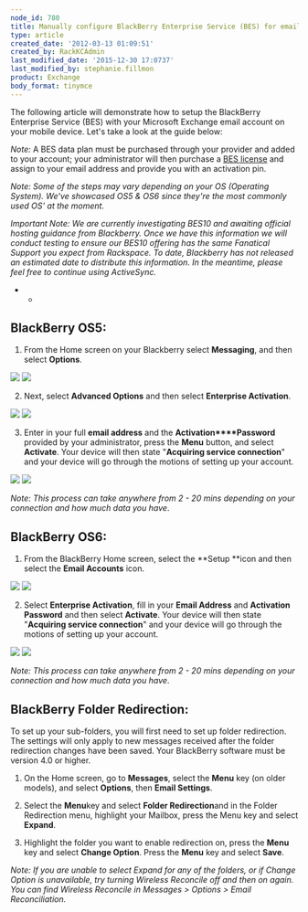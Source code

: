 ```yaml
---
node_id: 780
title: Manually configure BlackBerry Enterprise Service (BES) for email hosted on Exchange
type: article
created_date: '2012-03-13 01:09:51'
created_by: RackKCAdmin
last_modified_date: '2015-12-30 17:0737'
last_modified_by: stephanie.fillmon
product: Exchange
body_format: tinymce
---
```


The following article will demonstrate how to setup the BlackBerry
Enterprise Service (BES) with your Microsoft Exchange email account on
your mobile device. Let's take a look at the guide below: 

*Note:* A BES data plan must be purchased through your provider and
added to your account; your administrator will then purchase a [BES
license](http://www.rackspace.com/knowledge_center/article/add-an-activesync-or-bes-license) and
assign to your email address and provide you with an activation pin. 

*Note:* *Some of the steps may vary depending on your OS (Operating
System). We've showcased OS5 & OS6 since they're the most commonly used
OS' at the moment.* 

*Important Note: We are currently investigating BES10 and awaiting
official hosting guidance from Blackberry. Once we have this information
we will conduct testing to ensure our BES10 offering has the same
Fanatical Support you expect from Rackspace. To date, Blackberry has not
released an estimated date to distribute this information. In the
meantime, please feel free to continue using ActiveSync.*

* *

BlackBerry OS5: 
----------------

1. From the Home screen on your Blackberry select **Messaging**, and
then select **Options**.

![](http://c4233688.r88.cf2.rackcdn.com/(E%26A)BlackBerryBES.png) 
 ![](http://c4233688.r88.cf2.rackcdn.com/(E%26A)BlackBerryBES2.png) 

2. Next, select **Advanced Options** and then select **Enterprise
Activation**.

![](http://c4233688.r88.cf2.rackcdn.com/(E%26A)BlackBerryBES3.png) 
 ![](http://c4233688.r88.cf2.rackcdn.com/(E%26A)BlackBerryBES4.png) 

3. Enter in your full **email address** and the
**Activation****Password** provided by your administrator, press the
**Menu** button, and select **Activate**. Your device will then state
"**Acquiring service connection**" and your device will go through the
motions of setting up your account. 

![](http://c4233688.r88.cf2.rackcdn.com/(E%26A)BlackBerryBES5.png) 
 ![](http://c4233688.r88.cf2.rackcdn.com/(E%26A)BlackBerryBES6.png) 

*Note:* *This process can take anywhere from 2 - 20 mins depending on
your connection and how much data you have*.    

 

**BlackBerry OS6**:
-------------------

1. From the BlackBerry Home screen, select the **Setup **icon and then
select the **Email Accounts** icon.

![](http://c4233688.r88.cf2.rackcdn.com/(E%26A)BlackBerryBES7.png) 
 ![](http://c4233688.r88.cf2.rackcdn.com/(E%26A)BlackBerryBES8.png) 

2. Select **Enterprise Activation**, fill in your **Email Address** and
**Activation Password** and then select **Activate**. Your device will
then state "**Acquiring service connection**" and your device will go
through the motions of setting up your account.

![](http://c4233688.r88.cf2.rackcdn.com/(E%26A)BlackBerryBES9.png) 
 ![](http://c4233688.r88.cf2.rackcdn.com/(E%26A)BlackBerryBES10.png) 

*Note:* *This process can take anywhere from 2 - 20 mins depending on
your connection and how much data you have*.

 

BlackBerry Folder Redirection: 
-------------------------------

To set up your sub-folders, you will first need to set up folder
redirection. The settings will only apply to new messages received after
the folder redirection changes have been saved. Your BlackBerry software
must be version 4.0 or higher. 

1. On the Home screen, go to **Messages**, select the **Menu** key (on
older models), and select **Options**, then **Email Settings**.

2. Select the **Menu**key and select **Folder Redirection**and in the
Folder Redirection menu, highlight your Mailbox, press the Menu key and
select **Expand**.

3. Highlight the folder you want to enable redirection on, press the
**Menu** key and select **Change Option**. Press the **Menu** key and
select **Save**.

*Note:* *If you are unable to select Expand for any of the folders, or
if Change Option is unavailable, try turning Wireless Reconcile off and
then on again. You can find Wireless Reconcile in Messages \> Options \>
Email Reconciliation.*

